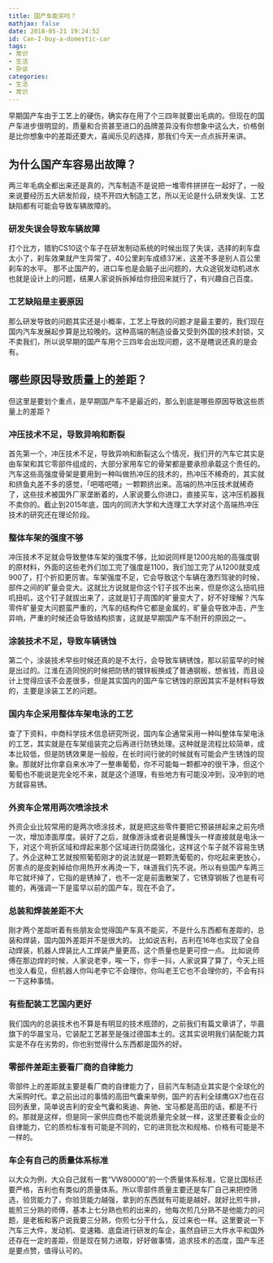 ```yaml
---
title: 国产车能买吗？
mathjax: false
date: 2018-05-21 19:24:52
id: Can-I-buy-a-domestic-car
tags:
- 常识
- 生活
- 杂谈
categories:
- 生活
- 常识
---
```


早期国产车由于工艺上的硬伤，确实存在用了个三四年就要出毛病的。但现在的国产车进步很明显的，质量和合资甚至进口的品牌差异没有你想象中这么大，价格倒是比你想象中的差距还要大，喜闻乐见的选择，那我们今天一点点拆开来讲。

<!---more--->

## 为什么国产车容易出故障？

两三年毛病全都出来还是真的，汽车制造不是说把一堆零件拼拼在一起好了，一般来说要经历五大研发阶段，绕不开四大制造工艺，所以无论是什么研发失误、工艺缺陷都有可能会导致车辆故障的。

### 研发失误会导致车辆故障

打个比方，猎豹CS10这个车子在研发制动系统的时候出现了失误，选择的刹车盘太小了，刹车效果就产生异常了，40公里刹车成绩37米，这差不多是别人百公里刹车的水平。 那不止国产的，进口车也是会脑子出问题的，大众途锐发动机进水也就是设计上的问题，结果人家说拆拆掉给你扭回来就行了，有兴趣自己百度。

### 工艺缺陷是主要原因

那么研发导致的问题其实还是小概率，工艺上导致的问题才是最主要的，我们现在国内汽车发展起步算是比较晚的。这种高端的制造设备又受到外国的技术封锁，又不卖我们，所以说早期的国产车用个三四年会出现问题，这不是瞎说还真的是会有。

## 哪些原因导致质量上的差距？

 但这里是要划个重点，是早期国产车不是最近的，那么到底是哪些原因导致这些质量上的差距？

### 冲压技术不足，导致异响和断裂

首先第一个，冲压技术不足，导致异响和断裂这么个情况，我们开的汽车它其实是由车架和其它零部件组成的，大部分家用车它的骨架都是要承担承载这个责任的。 汽车这些高强度骨架是要用到一种叫做热冲压的技术的，热冲压不稀奇的，其实就和挤鱼丸差不多的感觉，「吧嗒吧嗒」一颗颗挤出来。高端的热冲压技术就稀奇了，这些技术被国外厂家垄断着的，人家说要么你进口，直接买车，这冲压机器我不卖你的。截止到2015年底，国内的同济大学和大连理工大学对这个高端热冲压技术的研究还在理论阶段。

### 整体车架的强度不够

冲压技术不足就会导致整体车架的强度不够，比如说同样是1200兆帕的高强度钢的原材料，外面的这些老外们加工完了强度是1100，我们加工完了从1200就变成900了，打个折扣更厉害。车架强度不足，它会导致这个车辆在激烈驾驶的时候，部件之间的旷量会变大。这就比方说就是你这个钉子拔不出来，但是你这么扭叽扭叽扭叽，这个钉子就拔出来了，这就是钉子周围的旷量变大了，好不好理解？汽车零件旷量变大问题蛮严重的，汽车的结构件它都是金属的，旷量会导致冲击，产生异响，严重的时候还会导致结构损害，这就是早期国产车不耐开的原因之一。

### 涂装技术不足，导致车辆锈蚀

第二个，涂装技术早些时候还真的是不太行，会导致车辆锈蚀，那以前蛮早的时候是出过的。江淮在造同悦的时候把防锈的镀锌板换成了普通钢板，想省钱，而且设计上觉得应该不会差很多，但是其实国内的国产车它锈蚀的原因其实不是材料导致的，主要是涂装工艺的问题。

### 国内车企采用整体车架电泳的工艺

查了下资料，中商科学技术信息研究所说，国内车企通常采用一种叫整体车架电泳的工艺，其实就是在车架组装完之后再进行防锈处理。这种就是流程比较简单，成本比较低，但是防锈效果是一般般，在长时间行驶的时候就有可能会产生锈蚀的现象。那就好比你拿自来水冲了一整串葡萄，你不可能每一颗都冲的很干净，但这个葡萄也不能说是完全吃不来，就是这个道理，有些地方有可能没冲到，没冲到的地方就容易锈。

### 外资车企常用两次喷涂技术

外资企业比较常用的是两次喷涂技术，就是把这些零件要把它预装拼起来之前先喷一次，增加漆面厚度。装好了之后，就像游泳或者说是蘸馒头一样直接就是电泳一下，对这个弯折区域和焊起来那个区域进行防腐强化，这样这个车子就不容易生锈了。外企这种工艺就按照葡萄刚才的说法就是一颗颗洗葡萄的，你吃起来更放心，厉害点的是皮剥掉给你用热开水再烫一下，味道我们先不说。所以有些国产车两三年它就坏掉了，它指的是锈掉了，也不一定是前面散架了，它锈穿钢板了也是有可能的，再强调一下是蛮早以前的国产车，现在不会了。

### 总装和焊装差距不大

刚才两个差距听着有些朋友会觉得国产车真不能买，不是什么东西都有差距的，总装和焊装，国内国外差距并不是很大的。 比如说吉利，吉利在16年也实现了全自动焊装，机器人焊装比人工焊装产量更高，这个质量也是更可控一点。 比如说师傅在那边焊的时候，人家说老李，唉一下，你手一抖，人家说算了算了，今天上班也没人看见，但机器人你叫老李它不会理你，你叫老王它也不会理你的，不会有抖一下这种事情。

### 有些配装工艺国内更好

我们国内的总装技术也不算是有明显的技术瓶颈的，之前我们有篇文章讲了，华晨旗下的华晨宝马，它装配工艺甚至是强过德国本土的。这其实说明我们装配能力其实是不存在劣势的，你也别觉得什么东西都是国外的好。

### 零部件差距主要看厂商的自律能力

零部件上的差距就主要是看厂商的自律能力了，目前汽车制造业其实是个全球化的大采购时代。拿之前出过的事情的高田气囊来举例，国产的吉利全球鹰GX7也在召回列表里，简单说吉利的安全气囊和奥迪、奔驰、宝马都是高田的话，都是不行的。那就是这样，但是同一家供应商也不能说质量完全就一样，这里还要看企业的自律能力，它的质检标准有可能是不同的，它的进货批次和规格、价格有可能是不一样的。

### 车企有自己的质量体系标准

以大众为例，大众自己就有一套“VW80000”的一个质量体系标准，它是比国标还要严格，吉利也有类似的质量体系。所以零部件质量主要还是车厂自己来把控筛选，验货能力了，你验货能力越强，拿到的东西就有可能是越好。就好比煎牛排，能煎三分熟的师傅，基本上七分熟也煎的出来的，他每次煎几分熟不是他能力的问题，是老板和客户说我要三分熟，你煎七分干什么，反过来也一样。这里要说一下汽车三大件，发动机、变速箱、底盘进行研发的车企，虽然自研三大件水平和国外还存在一定的差距，但是现在努力进取，好好做事情，追求技术的态度，国产车还是要点赞，值得认可的。